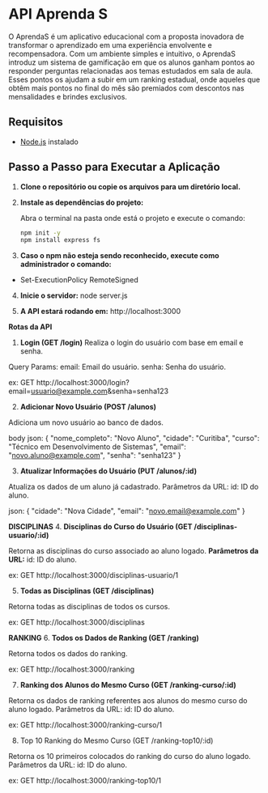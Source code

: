 # API Aprenda S

O AprendaS é um aplicativo educacional com a proposta inovadora de transformar o aprendizado em uma experiência envolvente e recompensadora. Com um ambiente simples e intuitivo, o AprendaS introduz um sistema de gamificação em que os alunos ganham pontos ao responder perguntas relacionadas aos temas estudados em sala de aula. Esses pontos os ajudam a subir em um ranking estadual, onde aqueles que obtêm mais pontos no final do mês são premiados com descontos nas mensalidades e brindes exclusivos.

## Requisitos

- [Node.js](https://nodejs.org/) instalado

## Passo a Passo para Executar a Aplicação

1. **Clone o repositório ou copie os arquivos para um diretório local.**

2. **Instale as dependências do projeto:**

   Abra o terminal na pasta onde está o projeto e execute o comando:
   ```bash
   npm init -y
   npm install express fs

3. **Caso o npm não esteja sendo reconhecido, execute como administrador o comando:**
- Set-ExecutionPolicy RemoteSigned

4. **Inicie o servidor:**
node server.js

5. **A API estará rodando em:**
http://localhost:3000


**Rotas da API**

1. **Login (GET /login)**
Realiza o login do usuário com base em email e senha.

Query Params:
    email: Email do usuário.
    senha: Senha do usuário.

ex: GET http://localhost:3000/login?email=usuario@example.com&senha=senha123


2. **Adicionar Novo Usuário (POST /alunos)**

Adiciona um novo usuário ao banco de dados.

body json:
{
  "nome_completo": "Novo Aluno",
  "cidade": "Curitiba",
  "curso": "Técnico em Desenvolvimento de Sistemas",
  "email": "novo.aluno@example.com",
  "senha": "senha123"
}


3. **Atualizar Informações do Usuário (PUT /alunos/:id)**

Atualiza os dados de um aluno já cadastrado.
Parâmetros da URL:
id: ID do aluno.

json: 
{
  "cidade": "Nova Cidade",
  "email": "novo.email@example.com"
}


**DISCIPLINAS**
4. **Disciplinas do Curso do Usuário (GET /disciplinas-usuario/:id)**

Retorna as disciplinas do curso associado ao aluno logado.
**Parâmetros da URL:**
id: ID do aluno.

ex: GET http://localhost:3000/disciplinas-usuario/1


5. **Todas as Disciplinas (GET /disciplinas)**

Retorna todas as disciplinas de todos os cursos.

ex: GET http://localhost:3000/disciplinas



**RANKING**
6. **Todos os Dados de Ranking (GET /ranking)**

Retorna todos os dados do ranking.

ex: GET http://localhost:3000/ranking

7. **Ranking dos Alunos do Mesmo Curso (GET /ranking-curso/:id)**

Retorna os dados de ranking referentes aos alunos do mesmo curso do aluno logado.
Parâmetros da URL:
id: ID do aluno.

ex: GET http://localhost:3000/ranking-curso/1

8. Top 10 Ranking do Mesmo Curso (GET /ranking-top10/:id)

Retorna os 10 primeiros colocados do ranking do curso do aluno logado.
Parâmetros da URL:
id: ID do aluno.

ex: GET http://localhost:3000/ranking-top10/1


